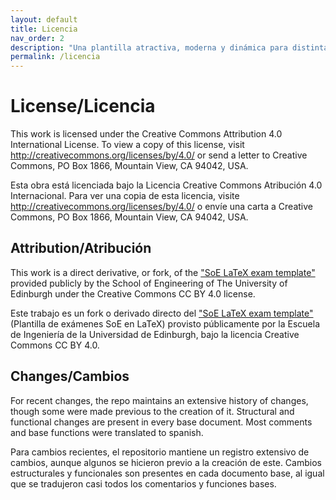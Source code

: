 ```yaml
---
layout: default
title: Licencia
nav_order: 2
description: "Una plantilla atractiva, moderna y dinámica para distintas clases de evaluaciones y guías de trabajo dentro de la UC."
permalink: /licencia
---
```

# License/Licencia

This work is licensed under the Creative Commons Attribution 4.0 International License. To view a copy of this license, visit <http://creativecommons.org/licenses/by/4.0/> or send a letter to Creative Commons, PO Box 1866, Mountain View, CA 94042, USA.

Esta obra está licenciada bajo la Licencia Creative Commons Atribución 4.0 Internacional. Para ver una copia de esta licencia, visite <http://creativecommons.org/licenses/by/4.0/> o envíe una carta a Creative Commons, PO Box 1866, Mountain View, CA 94042, USA.

## Attribution/Atribución

This work is a direct derivative, or fork, of the ["SoE LaTeX exam template"](https://www.overleaf.com/latex/templates/soe-latex-exam-template/wsqrdkbrcvsr) provided publicly by the School of Engineering of The University of Edinburgh under the Creative Commons CC BY 4.0 license.

Este trabajo es un fork o derivado directo del ["SoE LaTeX exam template"](https://www.overleaf.com/latex/templates/soe-latex-exam-template/wsqrdkbrcvsr) (Plantilla de exámenes SoE en LaTeX) provisto públicamente por la Escuela de Ingeniería de la Universidad de Edinburgh, bajo la licencia Creative Commons CC BY 4.0.

## Changes/Cambios

For recent changes, the repo maintains an extensive history of changes, though some were made previous to the creation of it. Structural and functional changes are present in every base document. Most comments and base functions were translated to spanish.

Para cambios recientes, el repositorio mantiene un registro extensivo de cambios, aunque algunos se hicieron previo a la creación de este. Cambios estructurales y funcionales son presentes en cada documento base, al igual que se tradujeron casi todos los comentarios y funciones bases.

